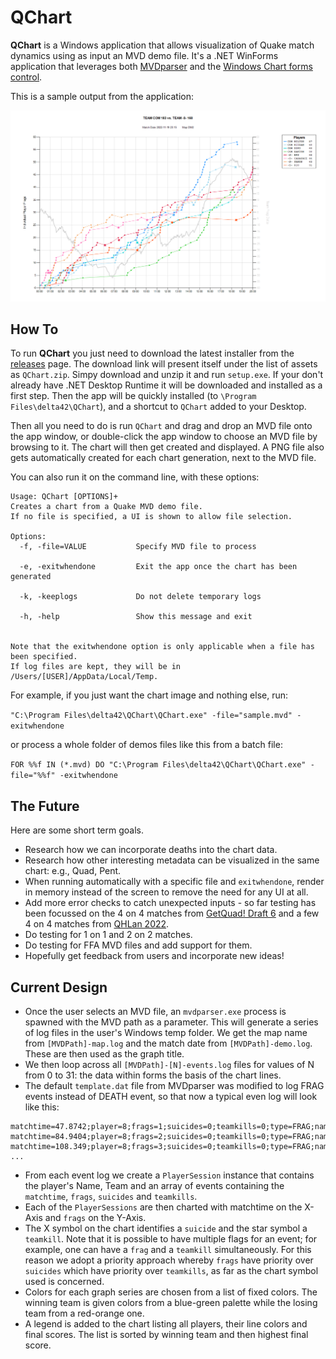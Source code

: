 # QChart

**QChart** is a Windows application that allows visualization of Quake match dynamics using as input an MVD demo file. It's a .NET WinForms application that leverages both [MVDparser](https://github.com/QW-Group/mvdparser) and the [Windows Chart forms control](https://learn.microsoft.com/en-us/dotnet/api/system.windows.forms.datavisualization.charting?view=netframework-4.8).

This is a sample output from the application:

![Sample Output](sampleoutput.png)

## How To

To run **QChart** you just need to download the latest installer from the [releases](https://github.com/delta42/qchart/releases) page. The download link will present itself under the list of assets as `QChart.zip`. Simpy download and unzip it and run `setup.exe`. If your don't already have .NET Desktop Runtime it will be downloaded and installed as a first step. Then the app will be quickly installed (to `\Program Files\delta42\QChart`), and a shortcut to `QChart` added to your Desktop.

Then all you need to do is run `QChart` and drag and drop an MVD file onto the app window, or double-click the app window to choose an MVD file by browsing to it. The chart will then get created and displayed. A PNG file also gets automatically created for each chart generation, next to the MVD file.

You can also run it on the command line, with these options:

```
Usage: QChart [OPTIONS]+
Creates a chart from a Quake MVD demo file.
If no file is specified, a UI is shown to allow file selection.

Options:
  -f, -file=VALUE           Specify MVD file to process

  -e, -exitwhendone         Exit the app once the chart has been generated

  -k, -keeplogs             Do not delete temporary logs

  -h, -help                 Show this message and exit


Note that the exitwhendone option is only applicable when a file has been specified.
If log files are kept, they will be in /Users/[USER]/AppData/Local/Temp.
```

For example, if you just want the chart image and nothing else, run:

`"C:\Program Files\delta42\QChart\QChart.exe" -file="sample.mvd" -exitwhendone`

or process a whole folder of demos files like this from a batch file:

`FOR %%f IN (*.mvd) DO "C:\Program Files\delta42\QChart\QChart.exe" -file="%%f" -exitwhendone`

## The Future

Here are some short term goals.

* Research how we can incorporate deaths into the chart data.
* Research how other interesting metadata can be visualized in the same chart: e.g., Quad, Pent.
* When running automatically with a specific file and `exitwhendone`, render in memory instead of the screen to remove the need for any UI at all.
* Add more error checks to catch unexpected inputs - so far testing has been focussed on the 4 on 4 matches from [GetQuad! Draft 6](https://badplace.eu/tournament/getquad6) and a few 4 on 4 matches from [QHLan 2022](https://www.quakeworld.nu/wiki/QHLAN2022/4on4).
* Do testing for 1 on 1 and 2 on 2 matches.
* Do testing for FFA MVD files and add support for them.
* Hopefully get feedback from users and incorporate new ideas!

## Current Design

* Once the user selects an MVD file, an `mvdparser.exe` process is spawned with the MVD path as a parameter. This will generate a series of log files in the user's Windows temp folder. We get the map name from `[MVDPath]-map.log` and the match date from `[MVDPath]-demo.log`. These are then used as the graph title.
* We then loop across all `[MVDPath]-[N]-events.log` files for values of N from 0 to 31: the data within forms the basis of the chart lines.
* The default `template.dat` file from MVDparser was modified to log FRAG events instead of DEATH event, so that now a typical even log will look like this:

```
matchtime=47.8742;player=8;frags=1;suicides=0;teamkills=0;type=FRAG;name=hangtime;team=muta
matchtime=84.9404;player=8;frags=2;suicides=0;teamkills=0;type=FRAG;name=hangtime;team=muta
matchtime=108.349;player=8;frags=3;suicides=0;teamkills=0;type=FRAG;name=hangtime;team=muta
...
```

* From each event log we create a `PlayerSession` instance that contains the player's Name, Team and an array of events containing the `matchtime`, `frags`, `suicides` and `teamkills`.
* Each of the `PlayerSessions` are then charted with matchtime on the X-Axis and `frags` on the Y-Axis.
* The X symbol on the chart identifies a `suicide` and the star symbol a `teamkill`. Note that it is possible to have multiple flags for an event; for example, one can have a `frag` and a `teamkill` simultaneously. For this reason we adopt a priority approach whereby `frags` have priority over `suicides` which have priority over `teamkills`, as far as the chart symbol used is concerned.
* Colors for each graph series are chosen from a list of fixed colors. The winning team is given colors from a blue-green palette while the losing team from a red-orange one.
* A legend is added to the chart listing all players, their line colors and final scores. The list is sorted by winning team and then highest final score.
